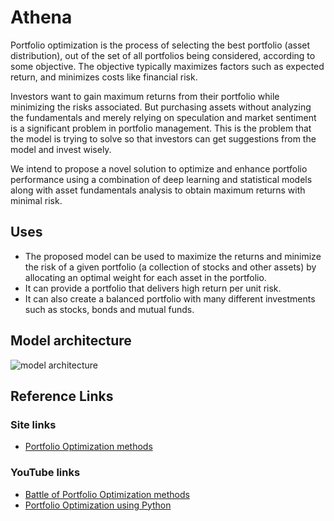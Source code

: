 # Athena

Portfolio optimization is the process of selecting the best portfolio (asset distribution), out of the set of all portfolios being considered, according to some objective. The objective typically maximizes factors such as expected return, and minimizes costs like financial risk.

Investors want to gain maximum returns from their portfolio while minimizing the risks associated. But purchasing assets without analyzing the fundamentals and merely relying on speculation and market sentiment is a significant problem in portfolio management. This is the problem that the model is trying to solve so that investors can get suggestions from the model and invest wisely.

We intend to propose a novel solution to optimize and enhance portfolio performance using a combination of deep learning and statistical models along with asset fundamentals analysis to obtain maximum returns with minimal risk.

## Uses

- The proposed model can be used to maximize the returns and minimize the risk of a given portfolio (a collection of stocks and other assets) by allocating an optimal weight for each asset in the portfolio.
- It can provide a portfolio that delivers high return per unit risk.
- It can also create a balanced portfolio with many different investments such as stocks, bonds and mutual funds.

## Model architecture

![model architecture](https://user-images.githubusercontent.com/43838718/158066436-723127a8-fd99-41aa-bc90-98d6724a3388.png)

## Reference Links


### Site links
- [Portfolio Optimization methods](https://blog.quantinsti.com/portfolio-optimization-methods/)


### YouTube links
- [Battle of Portfolio Optimization methods](https://www.youtube.com/watch?v=GW1PASCDOLM&feature=youtu.be)  
- [Portfolio Optimization using Python](https://www.youtube.com/watch?v=xagKMaTjxjk)
